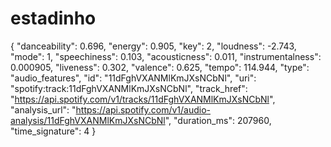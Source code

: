 # estadinho
{
  "danceability": 0.696,
  "energy": 0.905,
  "key": 2,
  "loudness": -2.743,
  "mode": 1,
  "speechiness": 0.103,
  "acousticness": 0.011,
  "instrumentalness": 0.000905,
  "liveness": 0.302,
  "valence": 0.625,
  "tempo": 114.944,
  "type": "audio_features",
  "id": "11dFghVXANMlKmJXsNCbNl",
  "uri": "spotify:track:11dFghVXANMlKmJXsNCbNl",
  "track_href": "https://api.spotify.com/v1/tracks/11dFghVXANMlKmJXsNCbNl",
  "analysis_url": "https://api.spotify.com/v1/audio-analysis/11dFghVXANMlKmJXsNCbNl",
  "duration_ms": 207960,
  "time_signature": 4
}

